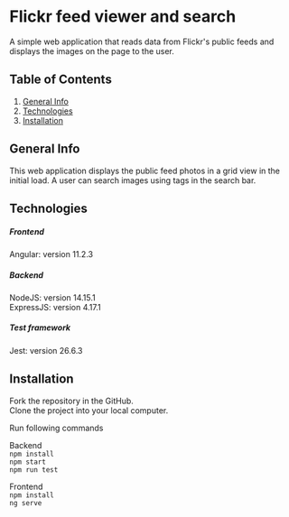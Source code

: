 # Flickr feed viewer and search
A simple web application that reads data from Flickr's public feeds and displays the images on the page to the user.

## Table of Contents
1. [General Info](#general-info)
2. [Technologies](#technologies)
3. [Installation](#installation)

## General Info
This web application displays the public feed photos in a grid view in the initial load. A user can search images using tags in the search bar. 

## Technologies
##### Frontend
Angular: version 11.2.3

##### Backend
NodeJS: version 14.15.1  
ExpressJS: version 4.17.1

##### Test framework
Jest: version 26.6.3

## Installation
Fork the repository in the GitHub.  
Clone the project into your local computer.

Run following commands

Backend  
```npm install```  
```npm start```  
```npm run test```  

Frontend  
```npm install```  
```ng serve```  
